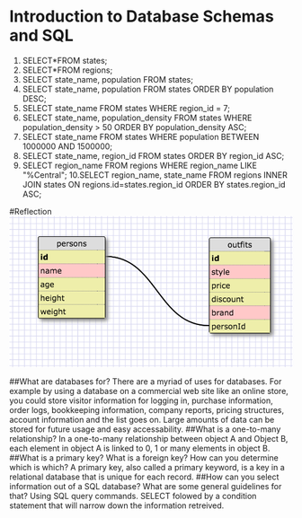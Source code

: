 # Introduction to Database Schemas and SQL
1. SELECT*FROM states;
2. SELECT*FROM regions;
3. SELECT state_name, population FROM states;
4. SELECT state_name, population FROM states ORDER BY population DESC;
5. SELECT state_name FROM states WHERE region_id = 7;
6. SELECT state_name, population_density FROM states WHERE population_density > 50 ORDER BY population_density ASC;
7. SELECT state_name FROM states WHERE population BETWEEN 1000000 AND 1500000;
8. SELECT state_name, region_id FROM states ORDER BY region_id ASC;
9. SELECT region_name FROM regions WHERE region_name LIKE "%Central";
10.SELECT region_name, state_name FROM regions INNER JOIN states ON regions.id=states.region_id ORDER BY states.region_id ASC;

#Reflection
![Alt text](imgs/image_1.png)

##What are databases for?
There are a myriad of uses for databases. For example by using a database on a commercial web site like an online store, you could store visitor information for logging in, purchase information, order logs, bookkeeping information, company reports, pricing structures, account information and the list goes on. Large amounts of data can be stored for future usage and easy accessability.
##What is a one-to-many relationship?
In a one-to-many relationship between object A and Object B, each element in object A is linked to 0, 1 or many elements in object B.
##What is a primary key? What is a foreign key? How can you determine which is which?
A primary key, also called a primary keyword, is a key in a relational database that is unique for each record.
##How can you select information out of a SQL database? What are some general guidelines for that?
Using SQL query commands. SELECT folowed by a condition statement that will narrow down the information retreived.